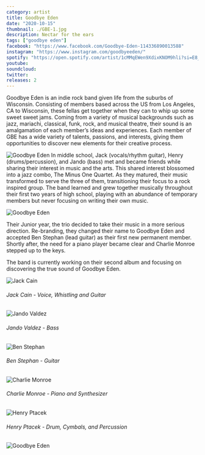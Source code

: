 ```yaml
---
category: artist
title: Goodbye Eden
date: "2020-10-15"
thumbnail: ./GBE-1.jpg
description: Nectar for the ears
tags: ["goodbye eden"]
facebook: "https://www.facebook.com/Goodbye-Eden-114336890013588"
instagram: "https://www.instagram.com/goodbyeeden/"
spotify: "https://open.spotify.com/artist/1cMMqEWen9XdixKNOM9hli?si=E8_dPNdbQ0i9stqBNnONzw"
youtube:
soundcloud:
twitter:
releases: 2
---
```


Goodbye Eden is an indie rock band given life from the suburbs of Wisconsin. Consisting of members based across the US from Los Angeles, CA to Wisconsin, these fellas get together when they can to whip up some sweet sweet jams. Coming from a variety of musical backgrounds such as jazz, mariachi, classical, funk, rock, and musical theatre, their sound is an amalgamation of each member’s ideas and experiences. Each member of GBE has a wide variety of talents, passions, and interests, giving them opportunities to discover new elements for their creative process.

![Goodbye Eden](./GBE-3.png)
In middle school, Jack (vocals/rhythm guitar), Henry (drums/percussion), and Jando (bass) met and became friends while sharing their interest in music and the arts. This shared interest blossomed into a jazz combo, The Minus One Quartet. As they matured, their music transformed to serve the three of them, transitioning their focus to a rock inspired group. The band learned and grew together musically throughout their first two years of high school, playing with an abundance of temporary members but never focusing on writing their own music.

![Goodbye Eden](./GBE.jpg)

Their Junior year, the trio decided to take their music in a more serious direction. Re-branding, they changed their name to Goodbye Eden and accepted Ben Stephan (lead guitar) as their first new permanent member. Shortly after, the need for a piano player became clear and Charlie Monroe stepped up to the keys.

The band is currently working on their second album and focusing on discovering the true sound of Goodbye Eden.

![Jack Cain](./jack.jpg)

<h6>Jack Cain - Voice, Whistling and Guitar</h6>

![Jando Valdez](./jando.jpg)

<h6>Jando Valdez - Bass</h6>

![Ben Stephan](./ben.jpg)

<h6>Ben Stephan - Guitar</h6>

![Charlie Monroe](./charlie.jpg)

<h6>Charlie Monroe - Piano and Synthesizer </h6>

![Henry Ptacek](./henry.jpg)

<h6>Henry Ptacek - Drum, Cymbals, and Percussion</h6>

![Goodbye Eden](./GBE-2.jpeg)
